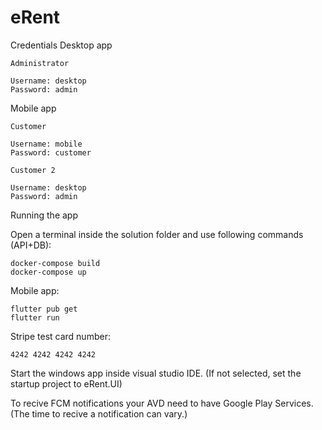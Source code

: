 # eRent

Credentials
Desktop app

    Administrator

    Username: desktop             
    Password: admin                                      

Mobile app

    Customer

    Username: mobile                        
    Password: customer     

    Customer 2

    Username: desktop
    Password: admin  

Running the app

Open a terminal inside the solution folder and use following commands (API+DB):

    docker-compose build
    docker-compose up

Mobile app:

    flutter pub get
    flutter run

Stripe test card number:

    4242 4242 4242 4242

Start the windows app inside visual studio IDE. (If not selected, set the startup project to eRent.UI)

To recive FCM notifications your AVD need to have Google Play Services. (The time to recive a notification can vary.)